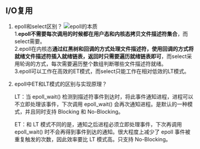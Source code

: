 ## I/O复用

1. epoll和select区别？
    ![epoll的本质](https://blog.csdn.net/sunxianghuang/article/details/105028062)  
    1.**epoll不需要每次调用的时候都在用户态和内核态拷贝文件描述符集合**，而select需要。  
    2.epoll在内核态**通过红黑树和回调的方式处理文件描述符，使用回调的方式将就绪文件描述符插入就绪链表，返回时只需要遍历就绪链表即可**，而select采用轮询的方式，每次需要遍历整个数组判断哪些文件描述符就绪。  
    3.epoll可以工作在高效的ET模式，而select只能工作在相对低效的LT模式。  

2. epoll中ET和LT模式的区别与实现原理？  

    LT：当 epoll_wait() 检测到描述符事件到达时，将此事件通知进程，进程可以不立即处理该事件，下次调用 epoll_wait() 会再次通知进程。是默认的一种模式，并且同时支持 Blocking 和 No-Blocking。

    ET：和 LT 模式不同的是，通知之后进程必须立即处理事件，下次再调用 epoll_wait() 时不会再得到事件到达的通知。很大程度上减少了 epoll 事件被重复触发的次数，因此效率要比 LT 模式高。只支持 No-Blocking。
